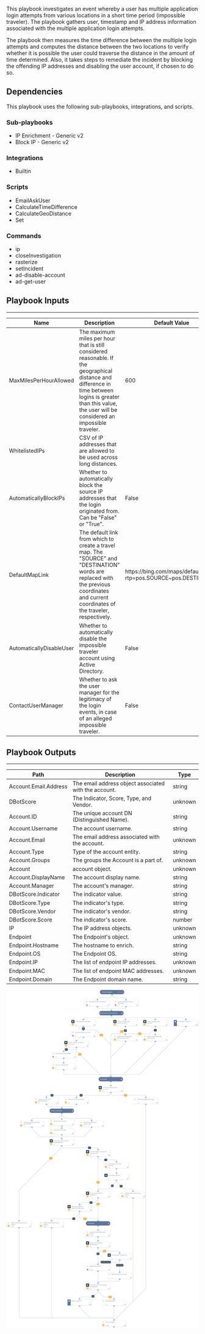 This playbook investigates an event whereby a user has multiple application login attempts from various locations in a short time period (impossible traveler). The playbook gathers user, timestamp and IP address information
associated with the multiple application login attempts.

The playbook then measures the time difference between the multiple login attempts and computes the distance between the two locations to verify whether it is possible the user could traverse the distance
in the amount of time determined. Also, it takes steps to remediate the incident by blocking the offending IP addresses and disabling the user account, if chosen to do so.

## Dependencies
This playbook uses the following sub-playbooks, integrations, and scripts.

### Sub-playbooks
* IP Enrichment - Generic v2
* Block IP - Generic v2

### Integrations
* Builtin

### Scripts
* EmailAskUser
* CalculateTimeDifference
* CalculateGeoDistance
* Set

### Commands
* ip
* closeInvestigation
* rasterize
* setIncident
* ad-disable-account
* ad-get-user

## Playbook Inputs
---

| **Name** | **Description** | **Default Value** | **Source** | **Required** |
| --- | --- | --- | --- | --- |
| MaxMilesPerHourAllowed | The maximum miles per hour that is still considered reasonable. If the geographical distance and difference in time between logins is greater than this value, the user will be considered an impossible traveler. | 600 |  | Optional |
| WhitelistedIPs | CSV of IP addresses that are allowed to be used across long distances. |  |  | Optional |
| AutomaticallyBlockIPs | Whether to automatically block the source IP addresses that the login originated from. Can be "False" or "True". | False |  | Optional |
| DefaultMapLink | The default link from which to create a travel map. The "SOURCE" and "DESTINATION" words are replaced with the previous coordinates and current coordinates of the traveler, respectively. | https:<span>//bing<span>.com/maps/default.aspx?rtp=pos.SOURCE~pos.DESTINATION |  | Optional |
| AutomaticallyDisableUser | Whether to automatically disable the impossible traveler account using Active Directory. | False |  | Optional |
| ContactUserManager | Whether to ask the user manager for the legitimacy of the login events, in case of an alleged impossible traveler. | False |  | Optional |

## Playbook Outputs
---

| **Path** | **Description** | **Type** |
| --- | --- | --- |
| Account.Email.Address | The email address object associated with the account. | string |
| DBotScore | The Indicator, Score, Type, and Vendor. | unknown |
| Account.ID | The unique account DN (Distinguished Name). | string |
| Account.Username | The account username. | string |
| Account.Email | The email address associated with the account. | unknown |
| Account.Type | Type of the account entity. | string |
| Account.Groups | The groups the Account is a part of. | unknown |
| Account | account object. | unknown |
| Account.DisplayName | The account display name. | string |
| Account.Manager | The account's manager. | string |
| DBotScore.Indicator | The indicator value. | string |
| DBotScore.Type | The indicator's type. | string |
| DBotScore.Vendor | The indicator's vendor. | string |
| DBotScore.Score | The indicator's score. | number |
| IP | The IP address objects. | unknown |
| Endpoint | The Endpoint's object. | unknown |
| Endpoint.Hostname | The hostname to enrich. | string |
| Endpoint.OS | The Endpoint OS. | string |
| Endpoint.IP | The list of endpoint IP addresses. | unknown |
| Endpoint.MAC | The list of endpoint MAC addresses. | unknown |
| Endpoint.Domain | The Endpoint domain name. | string |

![Impossible_Traveller](https://github.com/ElazarK/content-docs/blob/master/images/playbooks/Impossible_Traveler.png)
